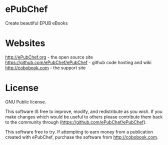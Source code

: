ePubChef
========
Create beautiful EPUB eBooks

Websites
========
http://ePubChef.org - the open source site
https://github.com/ePubChef/ePubChef - github code hosting and wiki
http://cobobook.com - the support site

License
=======
GNU Public license.

This software IS free to improve, modify, and redistribute as you wish. If you make changes which would be useful to others please contribute them back to the community through (https://github.com/ePubChef/ePubChef).

This software free to try. If attempting to earn money from a publication created with
ePubChef, purchase the software from http://cobobook.com.
